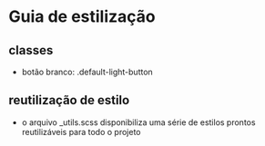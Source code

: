 # Guia de estilização

## classes
- botão branco: .default-light-button

## reutilização de estilo
- o arquivo _utils.scss disponibiliza uma série de estilos prontos reutilizáveis para todo o projeto